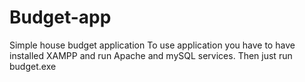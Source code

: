 # Budget-app
Simple house budget application
To use application you have to have installed XAMPP and run Apache and mySQL services.
Then just run budget.exe
